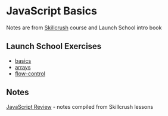 # JavaScript Basics

Notes are from [Skillcrush](https://skillcrush.com) course and Launch School intro book

## Launch School Exercises

- [basics](./ls-JS100/basics)
- [arrays](./ls-JS100/arrays)
- [flow-control](./ls-JS100/flow-control)



## Notes

[JavaScript Review](./notes/javascript-review.md) - notes compiled from Skillcrush lessons